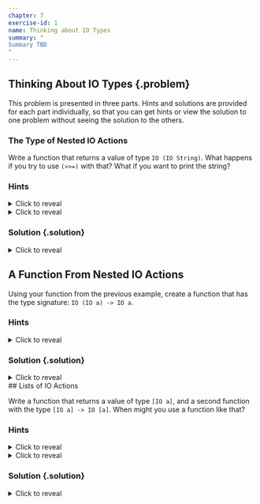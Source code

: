 ```yaml
---
chapter: 7
exercise-id: 1
name: Thinking about IO Types
summary: "
Summary TBD
"
---
```


## Thinking About IO Types {.problem}

This problem is presented in three parts. Hints and solutions are provided for
each part individually, so that you can get hints or view the solution to one
problem without seeing the solution to the others.

### The Type of Nested IO Actions

Write a function that returns a value of type `IO (IO String)`. What happens if
you try to use `(>>=)` with that?  What if you want to print the string?

### Hints
<div class="hints">

<details>
<summary>Click to reveal</summary>
<div class="details-body-outer">
<div class="details-body">
Remember the types of `return` and `>>=`:

```haskell
return :: Monad m => a -> m a
(>>=) :: m a -> (a -> m b) -> m b
```
</div>
</div>
</details>

<details>
<summary>Click to reveal</summary>
<div class="details-body-outer">
<div class="details-body">
Keep in mind that when you see type variables like `m a` that `a` can be any
type, including `IO String`.
</div>
</div>
</details>

</div>


### Solution {.solution}
<div class="solution">
<details>
<summary>Click to reveal</summary>
<div class="details-body-outer">
<div class="details-body">

The easiest way to intentionally create a value with the type `IO (IO String)`
is to use `return` twice:

```haskell
doubleIO :: IO (IO String)
doubleIO = return $ return "hello"
```

In practice though, you probably won't create values like this on
purpose. You're more likely to create a value with a type like `IO (IO String)`
on accident by using `return` with a call to a function that already returns an
IO action. For example:

```haskell
returnRead :: IO (IO String)
returnRead = return $ readFile "/tmp/example"
```

However we end up with the value, if we want to use `(>>=)` with a nested IO
action, it's important to realize that we'll only be dealing with the outer
layer of `IO`. To understand what that means, let's take a look at the type of
`(>>=)`:

```haskell
(>>=) :: m a -> (a -> m b) -> m b
```

Next, let's replace the type variables with our own types to help get a better
idea of what's happening. In our case, `m` will become the outer `IO` of our
nested IO action, and `a` will be the inner IO action with the type `IO
String`. If we substitute these types in for the type variables we'll end up
with:

```haskell
(>>=) :: IO (IO String) -> (IO String -> IO b) -> IO b
```

You'll notice that we still have a type variable, `b`. Importantly, that means
we can use `(>>=)` with any function that returns an IO action, not necessarily
only nested IO actions. This is important when we look at the last part of our
question: how should we print a value inside of a nested IO action, like `IO (IO
String)`.

Let's start by looking at one solution, then we'll step back a bit to untangle
how and why it works:

```haskell
printNestedIO :: IO (IO String) -> IO ()
printNestedIO = (>>= (>>= putStrLn))
```

At first glance this is pretty hard to read! The only thing that's apparent is
that we're calling `(>>=)` twice- which isn't entirely unsurprising since we're
dealing with two nested layers of `IO`, but it's not entirely readable either.

Part of the problem is that we've gone a bit too far with making our code
entirely point-free. Let's change this by adding a variable to hold our nested
IO action:

```haskell
printNestedIO :: IO (IO String) -> IO ()
printNestedIO nestedIO = nestedIO >>= (>>= putStrLn)
```

This is a little better, but it's still kind of hard to read. Let's replace
`(>>= putStrLn)` with a helper function:

```haskell
printNestedIO :: IO (IO String) -> IO ()
printNestedIO nestedIO = nestedIO >>= go
  where
    go :: IO String -> IO ()
    go ioString = ioString >>= putStrLn
```

That's more readable! This refactored version of our code helps make it a bit
more apparent what's happening. We can read this version of our code in two
parts. First, the outer part:

```haskell
printNestedIO nestedIO = nestedIO >>= go
```

In this function we're working with the outer IO action. In our call to `(>>=)`
we can fill in the relevant type variables to see this:

```haskell
(>>=) :: m  (a        ) -> (a         -> m  b ) -> m b
       = IO (IO String) -> (IO String -> IO ()) -> IO ()
m :: IO
a :: IO String
m a :: IO (IO String)
b :: ()
m b :: IO ()
```

Going down a level, the helper function `go` is how we handle our inner IO
action. Let's once again fill in the types for our call to `(>>=)`:

```haskell
(>>=) :: m  a      -> (a      -> m  b ) -> m b
       = IO String -> (String -> IO ()) -> IO ()
m :: IO
a :: String
m a :: IO String
b :: ()
m b :: IO ()
```

This inner function does the work of taking our string and printing it out. In
the next section

</div>
</div>
</details>
</div>

## A Function From Nested IO Actions

Using your function from the previous example, create a function that has the
type signature: `IO (IO a) -> IO a`.

### Hints
<div class="hints">

<details>
<summary>Click to reveal</summary>
<div class="details-body-outer">
<div class="details-body">

In the last part of this exercise, you wrote a function to print a value with
the type `IO (IO String)`. Think about how you can generalize this to returning
the value rather than printing it.

</div>
</div>
</details>

### Solution {.solution}
<div class="solution">
<details>
<summary>Click to reveal</summary>
<div class="details-body-outer">
<div class="details-body">

Although this problem might seem puzzling at first, it turns out that the
solution is pretty straightforward, and it will probably look familiar if you've
already solved the previous part of this problem. Let's start solving this
problem by creating a function called `joinIO` and leaving the definition
`undefined`:

```haskell
joinIO :: IO (IO a) -> IO a
joinIO ioAction = undefined
```
From our experience with `IO` so far, we know that `(>>=)` is pretty important,
and we've seen the last exercise that it gives us a way to get to the inner part
of a nested pair of IO actions. It's clear that we'll want pass our nested
`ioAction` into `(>>=)` but what should be on the other side? Let's try adding a
type hole to see if the compiler can help us out:

```haskell
joinIO :: IO (IO a) -> IO a
joinIO ioAction = ioAction >>= _
```

If we run this, the compiler will give us some useful information:

```haskell
src/EffectiveHaskell/Exercises/Chapter7/Join.hs:4:32: error: …
    • Found hole: _ :: IO a -> IO a
      Where: ‘a’ is a rigid type variable bound by
               the type signature for:
                 joinIO :: forall a. IO (IO a) -> IO a
               at /home/rebecca/projects/effective-haskell.com/solution-code/src/EffectiveHaskell/Exercises/Chapter7/Join.hs:3:1-27
    • In the second argument of ‘(>>=)’, namely ‘_’
      In the expression: ioAction >>= _
      In an equation for ‘joinIO’: joinIO ioAction = ioAction >>= _
    • Relevant bindings include
        ioAction :: IO (IO a)
          (bound at /home/rebecca/projects/effective-haskell.com/solution-code/src/EffectiveHaskell/Exercises/Chapter7/Join.hs:4:8)
        joinIO :: IO (IO a) -> IO a
          (bound at /home/rebecca/projects/effective-haskell.com/solution-code/src/EffectiveHaskell/Exercises/Chapter7/Join.hs:4:1)
      Valid hole fits include
        id :: forall a. a -> a
          with id @(IO a)
          (imported from ‘Prelude’ at /home/rebecca/projects/effective-haskell.com/solution-code/src/EffectiveHaskell/Exercises/Chapter7/Join.hs:1:8-47
           (and originally defined in ‘GHC.Base’))
  |
Compilation failed.
```

The important part of this message is that we need to fill the type hole we
created with something of type `IO a -> IO a`. Your first reaction might be to
write a function with this type as a helper. Let's call it `returnInnerIO`:

```haskell
joinIO :: IO (IO a) -> IO a
joinIO ioAction = ioAction >>= returnInnerIO
  where
    returnInnerIO :: IO a -> IO a
    returnInnerIO a = a >>= return a
```

This works just as you'd expect, and we can test it out in ghci:

```haskell
λ :t joinIO (return $ return "hello")
joinIO (return $ return "hello") :: IO String

λ joinIO (return $ return "hello") >>= putStrLn
hello
```

Even though this works, we're doing more work than we need to. For one thing,
the definition of `returnInnerIO` is essentially creating a new IO action that
runs the first IO action and then returns it's value. We can skip all of that
extra work and simply return `a` directly:

```haskell
joinIO :: IO (IO a) -> IO a
joinIO ioAction = ioAction >>= returnInnerIO
  where
    returnInnerIO :: IO a -> IO a
    returnInnerIO a = a
```

This is a bit better, and you can verify in `ghci` that it still works as
expected, but it turns out that this is still an unnecessary amount of work. You
might recognize that `returnInnerIO` is the same as another function you've
already seen:

```haskell
id :: a -> a
id a = a
```

Remember that when you're dealing with polymorphic functions like `id`, they can
work on types like `IO a` just as well as types like `Int` or `String`. Let's do
another refactor of our solution to remove `returnInnerIO` altogether and
replace it with `id`:

```haskell
joinIO :: IO (IO a) -> IO a
joinIO ioAction = ioAction >>= id
```

Once again, you can test this out in`ghci` to validate that it's still working
as expected.

If you're using a linting tool like
[hlint](https://hackage.haskell.org/package/hlint), or an editor with hlint
integration built in, you might notice that there's one more refactor that we
can do. It turns out that we've rewritten a standard library function named
`join`. You'll learn more about `join` in Chapter 9 of Effective Haskell, but if
you want a quick preview, you can see that we can use it in exactly the same way
that we've been using `joinIO`:

```haskell
λ import Control.Monad (join)
λ join (return $ return "hello") >>= putStrLn
hello
```

</div>
</div>
</details>
</div>
## Lists of IO Actions

Write a function that returns a value of type `[IO a]`, and a second function
with the type `[IO a] -> IO [a]`.  When might you use a function like that?

### Hints
<div class="hints">

<details>
<summary>Click to reveal</summary>
<div class="details-body-outer">
<div class="details-body">

</div>
</div>
</details>

<details>
<summary>Click to reveal</summary>
<div class="details-body-outer">
<div class="details-body">

</div>
</div>
</details>

</div>


### Solution {.solution}
<div class="solution">
<details>
<summary>Click to reveal</summary>
<div class="details-body-outer">
<div class="details-body">

</div>
</div>
</details>
</div>
